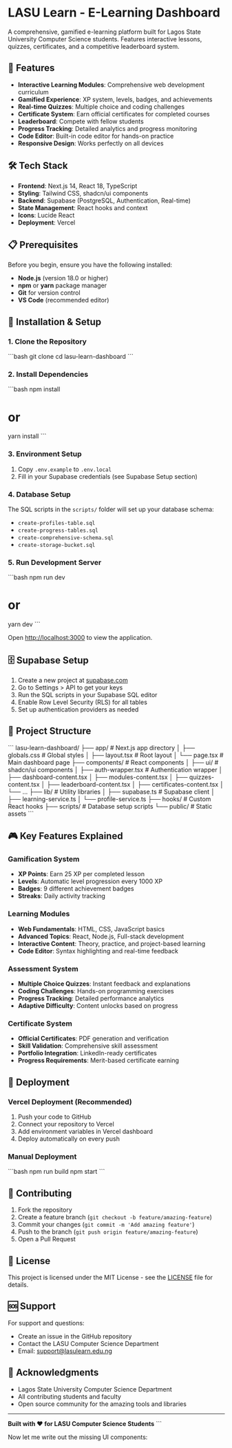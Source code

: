 # LASU Learn - E-Learning Dashboard

A comprehensive, gamified e-learning platform built for Lagos State University Computer Science students. Features interactive lessons, quizzes, certificates, and a competitive leaderboard system.

## 🚀 Features

- **Interactive Learning Modules**: Comprehensive web development curriculum
- **Gamified Experience**: XP system, levels, badges, and achievements
- **Real-time Quizzes**: Multiple choice and coding challenges
- **Certificate System**: Earn official certificates for completed courses
- **Leaderboard**: Compete with fellow students
- **Progress Tracking**: Detailed analytics and progress monitoring
- **Code Editor**: Built-in code editor for hands-on practice
- **Responsive Design**: Works perfectly on all devices

## 🛠️ Tech Stack

- **Frontend**: Next.js 14, React 18, TypeScript
- **Styling**: Tailwind CSS, shadcn/ui components
- **Backend**: Supabase (PostgreSQL, Authentication, Real-time)
- **State Management**: React hooks and context
- **Icons**: Lucide React
- **Deployment**: Vercel

## 📋 Prerequisites

Before you begin, ensure you have the following installed:

- **Node.js** (version 18.0 or higher)
- **npm** or **yarn** package manager
- **Git** for version control
- **VS Code** (recommended editor)

## 🔧 Installation & Setup

### 1. Clone the Repository
\`\`\`bash
git clone <your-repository-url>
cd lasu-learn-dashboard
\`\`\`

### 2. Install Dependencies
\`\`\`bash
npm install
# or
yarn install
\`\`\`

### 3. Environment Setup
1. Copy `.env.example` to `.env.local`
2. Fill in your Supabase credentials (see Supabase Setup section)

### 4. Database Setup
The SQL scripts in the `scripts/` folder will set up your database schema:
- `create-profiles-table.sql`
- `create-progress-tables.sql`
- `create-comprehensive-schema.sql`
- `create-storage-bucket.sql`

### 5. Run Development Server
\`\`\`bash
npm run dev
# or
yarn dev
\`\`\`

Open [http://localhost:3000](http://localhost:3000) to view the application.

## 🗄️ Supabase Setup

1. Create a new project at [supabase.com](https://supabase.com)
2. Go to Settings > API to get your keys
3. Run the SQL scripts in your Supabase SQL editor
4. Enable Row Level Security (RLS) for all tables
5. Set up authentication providers as needed

## 📁 Project Structure

\`\`\`
lasu-learn-dashboard/
├── app/                    # Next.js app directory
│   ├── globals.css        # Global styles
│   ├── layout.tsx         # Root layout
│   └── page.tsx           # Main dashboard page
├── components/            # React components
│   ├── ui/               # shadcn/ui components
│   ├── auth-wrapper.tsx  # Authentication wrapper
│   ├── dashboard-content.tsx
│   ├── modules-content.tsx
│   ├── quizzes-content.tsx
│   ├── leaderboard-content.tsx
│   ├── certificates-content.tsx
│   └── ...
├── lib/                  # Utility libraries
│   ├── supabase.ts      # Supabase client
│   ├── learning-service.ts
│   └── profile-service.ts
├── hooks/               # Custom React hooks
├── scripts/            # Database setup scripts
└── public/            # Static assets
\`\`\`

## 🎮 Key Features Explained

### Gamification System
- **XP Points**: Earn 25 XP per completed lesson
- **Levels**: Automatic level progression every 1000 XP
- **Badges**: 9 different achievement badges
- **Streaks**: Daily activity tracking

### Learning Modules
- **Web Fundamentals**: HTML, CSS, JavaScript basics
- **Advanced Topics**: React, Node.js, Full-stack development
- **Interactive Content**: Theory, practice, and project-based learning
- **Code Editor**: Syntax highlighting and real-time feedback

### Assessment System
- **Multiple Choice Quizzes**: Instant feedback and explanations
- **Coding Challenges**: Hands-on programming exercises
- **Progress Tracking**: Detailed performance analytics
- **Adaptive Difficulty**: Content unlocks based on progress

### Certificate System
- **Official Certificates**: PDF generation and verification
- **Skill Validation**: Comprehensive skill assessment
- **Portfolio Integration**: LinkedIn-ready certificates
- **Progress Requirements**: Merit-based certificate earning

## 🚀 Deployment

### Vercel Deployment (Recommended)
1. Push your code to GitHub
2. Connect your repository to Vercel
3. Add environment variables in Vercel dashboard
4. Deploy automatically on every push

### Manual Deployment
\`\`\`bash
npm run build
npm start
\`\`\`

## 🤝 Contributing

1. Fork the repository
2. Create a feature branch (`git checkout -b feature/amazing-feature`)
3. Commit your changes (`git commit -m 'Add amazing feature'`)
4. Push to the branch (`git push origin feature/amazing-feature`)
5. Open a Pull Request

## 📝 License

This project is licensed under the MIT License - see the [LICENSE](LICENSE) file for details.

## 🆘 Support

For support and questions:
- Create an issue in the GitHub repository
- Contact the LASU Computer Science Department
- Email: support@lasulearn.edu.ng

## 🙏 Acknowledgments

- Lagos State University Computer Science Department
- All contributing students and faculty
- Open source community for the amazing tools and libraries

---

**Built with ❤️ for LASU Computer Science Students**
\`\`\`

Now let me write out the missing UI components:
